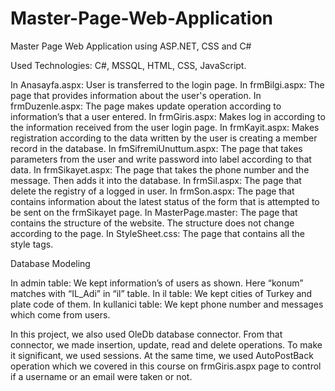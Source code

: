 # Master-Page-Web-Application
Master Page Web Application using ASP.NET, CSS and C#

Used Technologies: C#, MSSQL, HTML, CSS, JavaScript.

In Anasayfa.aspx: User is transferred to the login page. In frmBilgi.aspx: The page that provides information about the user's operation. In frmDuzenle.aspx: The page makes update operation according to information’s that a user entered. In frmGiris.aspx: Makes log in according to the information received from the user login page. In frmKayit.aspx: Makes registration according to the data written by the user is creating a member record in the database. In fmSifremiUnuttum.aspx: The page that takes parameters from the user and write password into label according to that data. In frmSikayet.aspx: The page that takes the phone number and the message. Then adds it into the database. In frmSil.aspx: The page that delete the registry of a logged in user. In frmSon.aspx: The page that contains information about the latest status of the form that is attempted to be sent on the frmSikayet page. In MasterPage.master: The page that contains the structure of the website. The structure does not change according to the page. In StyleSheet.css: The page that contains all the style tags.

Database Modeling

In admin table: We kept information’s of users as shown. Here “konum” matches with “IL_Adi” in “il” table. In il table: We kept cities of Turkey and plate code of them. In kullanici table: We kept phone number and messages which come from users.

In this project, we also used OleDb database connector. From that connector, we made insertion, update, read and delete operations. To make it significant, we used sessions. At the same time, we used AutoPostBack operation which we covered in this course on frmGiris.aspx page to control if a username or an email were taken or not.